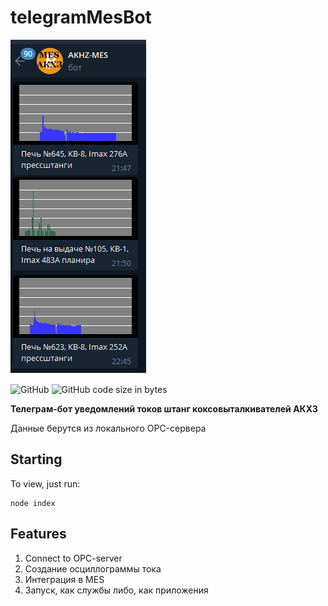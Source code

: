 # telegramMesBot

<p>
    <img alt="logo" title="Logo" src="https://github.com/Exxuslee/telegramMesBot/blob/master/telegramMesBot.png">
</p>

![GitHub](https://img.shields.io/github/license/exxuslee/telegramMesBot)
![GitHub code size in bytes](https://img.shields.io/github/languages/code-size/Exxuslee/telegramMesBot)

**Телеграм-бот уведомлений токов штанг коксовыталкивателей АКХЗ**

Данные берутся из локального OPC-сервера

## Starting
To view, just run:
```
node index
```

## Features
1. Connect to OPC-server
2. Создание осциллограммы тока
3. Интеграция в MES
4. Запуск, как службы либо, как приложения